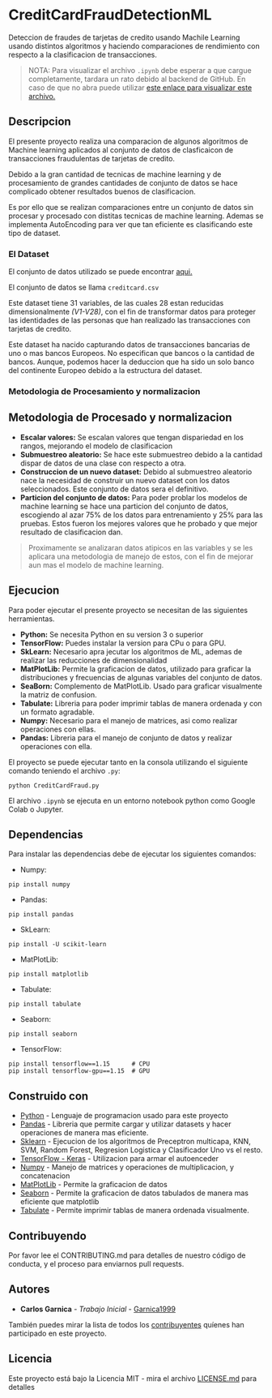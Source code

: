 # CreditCardFraudDetectionML
Deteccion de fraudes de tarjetas de credito usando Machile Learning usando distintos algoritmos y haciendo comparaciones de rendimiento con respecto a la clasificacion de transacciones.

> NOTA: Para visualizar el archivo ```.ipynb``` debe esperar a que cargue completamente, tardara un rato debido al backend de GitHub. En caso de que no abra puede utilizar [este enlace para visualizar este archivo.](https://nbviewer.jupyter.org/github/Garnica1999/CreditCardFraudDetectionML/blob/master/CreditCardFraud.ipynb)

## Descripcion

El presente proyecto realiza una comparacion de algunos algoritmos de Machine learning aplicados al conjunto de datos de clasficaicon de transacciones fraudulentas de tarjetas de credito.

Debido a la gran cantidad de tecnicas de machine learning y de procesamiento de grandes cantidades de conjunto de datos se hace complicado obtener resultados buenos de clasificacion.

Es por ello que se realizan comparaciones entre un conjunto de datos sin procesar y procesado con distitas tecnicas de machine learning. Ademas se implementa AutoEncoding para ver que tan eficiente es clasificando este tipo de dataset.

### El Dataset

El conjunto de datos utilizado se puede encontrar [aqui.](https://www.kaggle.com/mlg-ulb/creditcardfraud)

El conjunto de datos se llama ```creditcard.csv```

Este dataset tiene 31 variables, de las cuales 28 estan reducidas dimensionalmente *(V1-V28)*, con el fin de transformar datos para proteger las identidades de las personas que han realizado las transacciones con tarjetas de credito.

Este dataset ha nacido capturando datos de transacciones bancarias de uno o mas bancos Europeos. No especifican que bancos o la cantidad de bancos. Aunque, podemos hacer la deduccion que ha sido un solo banco del continente Europeo debido a la estructura del dataset.

### Metodologia de Procesamiento y normalizacion

## Metodologia de Procesado y normalizacion

*   **Escalar valores:** Se escalan valores que tengan dispariedad en los rangos, mejorando el modelo de clasificacion
*   **Submuestreo aleatorio:** Se hace este submuestreo debido a la cantidad dispar de datos de una clase con respecto a otra.
*   **Construccion de un nuevo dataset:** Debido al submuestreo aleatorio nace la necesidad de construir un nuevo dataset con los datos seleccionados. Este conjunto de datos sera el definitivo.
*   **Particion del conjunto de datos:** Para poder problar los modelos de machine learning se hace una particion del conjunto de datos, escogiendo al azar 75% de los datos para entrenamiento y 25% para las pruebas. Estos fueron los mejores valores que he probado y que mejor resultado de clasificacion dan.

> Proximamente se analizaran datos atipicos en las variables y se les aplicara una metodologia de manejo de estos, con el fin de mejorar aun mas el modelo de machine learning.

## Ejecucion

Para poder ejecutar el presente proyecto se necesitan de las siguientes herramientas.

* **Python:** Se necesita Python en su version 3 o superior
* **TensorFlow:** Puedes instalar la version para CPu o para GPU.
* **SkLearn:** Necesario apra jecutar los algoritmos de ML, ademas de realizar las reducciones de dimensionalidad
* **MatPlotLib:** Permite la graficacion de datos, utilizado para graficar la distribuciones y frecuencias de algunas variables del conjunto de datos.
* **SeaBorn:** Complemento de MatPlotLib. Usado para graficar visualmente la matriz de confusion.
* **Tabulate:** Libreria para poder imprimir tablas de manera ordenada y con un formato agradable.
* **Numpy:** Necesario para el manejo de matrices, asi como realizar operaciones con ellas.
* **Pandas:** Libreria para el manejo de conjunto de datos y realizar operaciones con ella.

El proyecto se puede ejecutar tanto en la consola utilizando el siguiente comando teniendo el archivo ```.py```:
```
python CreditCardFraud.py
```
El archivo ```.ipynb``` se ejecuta en un entorno notebook python como Google Colab o Jupyter.


## Dependencias

Para instalar las dependencias debe de ejecutar los siguientes comandos:

* Numpy:
```
pip install numpy
```

* Pandas:

```
pip install pandas
```

* SkLearn:
```
pip install -U scikit-learn
```

* MatPlotLib:
```
pip install matplotlib
```

* Tabulate:

```
pip install tabulate
```

* Seaborn:
```
pip install seaborn
```

* TensorFlow:
```
pip install tensorflow==1.15      # CPU
pip install tensorflow-gpu==1.15  # GPU
```

## Construido con 

* [Python](https://www.python.org/) - Lenguaje de programacion usado para este proyecto
* [Pandas](https://pandas.pydata.org/) - Libreria que permite cargar y utilizar datasets y hacer operaciones de manera mas eficiente.
* [Sklearn](https://scikit-learn.org/stable/) - Ejecucion de los algoritmos de Preceptron multicapa, KNN, SVM, Random Forest, Regresion Logistica y Clasificador Uno vs el resto.
* [TensorFlow - Keras](https://www.tensorflow.org/) - Utilizacion para armar el autoenceder
* [Numpy](https://numpy.org/) - Manejo de matrices y operaciones de multiplicacion, y concatenacion
* [MatPlotLib](https://matplotlib.org/) - Permite la graficacion de datos
* [Seaborn](https://seaborn.pydata.org/) - Permite la graficacion de datos tabulados de manera mas eficiente que matplotlib
* [Tabulate](https://pypi.org/project/tabulate/) - Permite imprimir tablas de manera ordenada visualmente.

## Contribuyendo 

Por favor lee el CONTRIBUTING.md para detalles de nuestro código de conducta, y el proceso para enviarnos pull requests.

## Autores 

* **Carlos Garnica** - *Trabajo Inicial* - [Garnica1999](https://github.com/garnica1999)

También puedes mirar la lista de todos los [contribuyentes](https://github.com/Garnica1999/CreditCardFraudDetectionML/contributors) quíenes han participado en este proyecto. 

## Licencia 

Este proyecto está bajo la Licencia MIT - mira el archivo [LICENSE.md](https://github.com/Garnica1999/CreditCardFraudDetectionML/blob/master/LICENSE) para detalles
